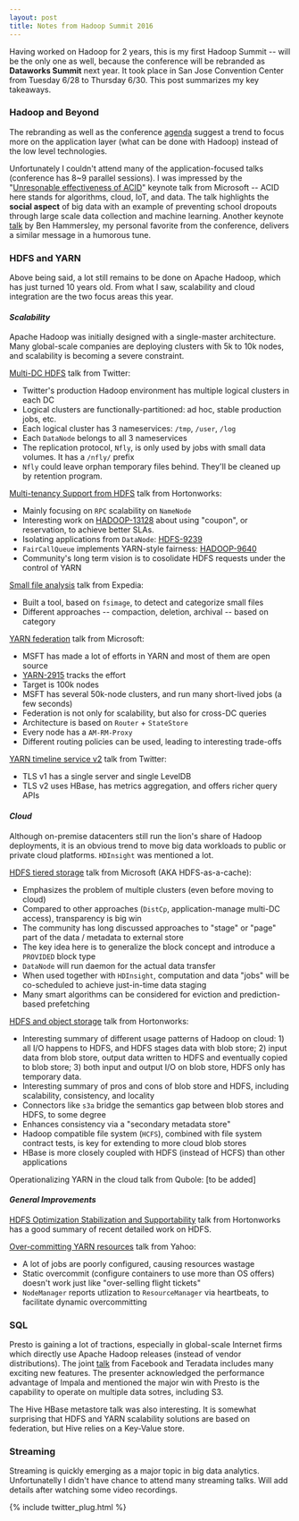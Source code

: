 ```yaml
---
layout: post
title: Notes from Hadoop Summit 2016
---
```


Having worked on Hadoop for 2 years, this is my first Hadoop Summit -- will be the only one as well, because the conference will be rebranded as **Dataworks Summit** next year. It took place in San Jose Convention Center from Tuesday 6/28 to Thursday 6/30. This post summarizes my key takeaways.

### Hadoop and Beyond
The rebranding as well as the conference [agenda](http://hadoopsummit.org/san-jose/agenda/) suggest a trend to focus more on the application layer (what can be done with Hadoop) instead of the low level technologies.

Unfortunately I couldn't attend many of the application-focused talks (conference has 8~9 parallel sessions). I was impressed by the "[Unresonable effectiveness of ACID](https://youtu.be/agZHjjJFDPI?t=43m23s)" keynote talk from Microsoft -- ACID here stands for algorithms, cloud, IoT, and data. The talk highlights the **social aspect** of big data with an example of preventing school dropouts through large scale data collection and machine learning. Another keynote [talk](https://youtu.be/UZd3rFS93Mw?t=1h34m19s) by Ben Hammersley, my personal favorite from the conference, delivers a similar message in a humorous tune.

### HDFS and YARN
Above being said, a lot still remains to be done on Apache Hadoop, which has just turned 10 years old. From what I saw, scalability and cloud integration are the two focus areas this year.

#### _Scalability_
Apache Hadoop was initially designed with a single-master architecture. Many global-scale companies are deploying clusters with 5k to 10k nodes, and scalability is becoming a severe constraint.

[Multi-DC HDFS](https://youtu.be/cUgfor9vgIM) talk from Twitter:

* Twitter's production Hadoop environment has multiple logical clusters in each DC
* Logical clusters are functionally-partitioned: ad hoc, stable production jobs, etc.
* Each logical cluster has 3 nameservices: ```/tmp```, ```/user```, ```/log```
* Each ```DataNode``` belongs to all 3 nameservices
* The replication protocol, ```Nfly```, is only used by jobs with small data volumes. It has a ```/nfly/``` prefix
* ```Nfly``` could leave orphan temporary files behind. They'll be cleaned up by retention program.

[Multi-tenancy Support from HDFS](https://youtu.be/gleiuQh9lDQ) talk from Hortonworks:

* Mainly focusing on ```RPC``` scalability on ```NameNode```
* Interesting work on [HADOOP-13128](https://issues.apache.org/jira/browse/HADOOP-13128) about using "coupon", or reservation, to achieve better SLAs.
* Isolating applications from ```DataNode```: [HDFS-9239](https://issues.apache.org/jira/browse/HDFS-9239)
* ```FairCallQueue``` implements YARN-style fairness: [HADOOP-9640](https://issues.apache.org/jira/browse/HADOOP-9640)
* Community's long term vision is to cosolidate HDFS requests under the control of YARN

[Small file analysis](https://youtu.be/ci6KwUDl6Ks) talk from Expedia:

* Built a tool, based on ```fsimage```, to detect and categorize small files
* Different approaches -- compaction, deletion, archival -- based on category

[YARN federation](https://youtu.be/Wd0sZoS3PQA) talk from Microsoft:

* MSFT has made a lot of efforts in YARN and most of them are open source
* [YARN-2915](https://issues.apache.org/jira/browse/YARN-2915) tracks the effort
* Target is 100k nodes
* MSFT has several 50k-node clusters, and run many short-lived jobs (a few seconds)
* Federation is not only for scalability, but also for cross-DC queries
* Architecture is based on ```Router``` + ```StateStore```
* Every node has a ```AM-RM-Proxy```
* Different routing policies can be used, leading to interesting trade-offs

[YARN timeline service v2](https://youtu.be/adV-DFa-8us) talk from Twitter:

* TLS v1 has a single server and single LevelDB
* TLS v2 uses HBase, has metrics aggregation, and offers richer query APIs

#### _Cloud_
Although on-premise datacenters still run the lion's share of Hadoop deployments, it is an obvious trend to move big data workloads to public or private cloud platforms. ```HDInsight``` was mentioned a lot.

[HDFS tiered storage](https://youtu.be/bD-h-PE73VQ) talk from Microsoft (AKA HDFS-as-a-cache):

* Emphasizes the problem of multiple clusters (even before moving to cloud)
* Compared to other approaches (```DistCp```, application-manage multi-DC access), transparency is big win
* The community has long discussed approaches to "stage" or "page" part of the data / metadata to external store
* The key idea here is to generalize the block concept and introduce a ```PROVIDED``` block type
* ```DataNode``` will run daemon for the actual data transfer
* When used together with ```HDInsight```, computation and data "jobs" will be co-scheduled to achieve just-in-time data staging
* Many smart algorithms can be considered for eviction and prediction-based prefetching

[HDFS and object storage](https://youtu.be/XehH3iJJy3Q) talk from Hortonworks:

* Interesting summary of different usage patterns of Hadoop on cloud: 1) all I/O happens to HDFS, and HDFS stages data with blob store; 2) input data from blob store, output data written to HDFS and eventually copied to blob store; 3) both input and output I/O on blob store, HDFS only has temporary data.
* Interesting summary of pros and cons of blob store and HDFS, including scalability, consistency, and locality
* Connectors like ```s3a``` bridge the semantics gap between blob stores and HDFS, to some degree
* Enhances consistency via a "secondary metadata store"
* Hadoop compatible file system (```HCFS```), combined with file system contract tests, is key for extending to more cloud blob stores
* HBase is more closely coupled with HDFS (instead of HCFS) than other applications

Operationalizing YARN in the cloud talk from Qubole: [to be added]

#### _General Improvements_
[HDFS Optimization Stabilization and Supportability](https://youtu.be/6Ny1lnYsjuQ) talk from Hortonworks has a good summary of recent detailed work on HDFS.

[Over-committing YARN resources](https://youtu.be/hILD2g9putc) talk from Yahoo:

* A lot of jobs are poorly configured, causing resources wastage
* Static overcommit (configure containers to use more than OS offers) doesn't work just like "over-selling flight tickets"
* ```NodeManager``` reports utlization to ```ResourceManager``` via heartbeats, to facilitate dynamic overcommitting

### SQL
Presto is gaining a lot of tractions, especially in global-scale Internet firms which directly use Apache Hadoop releases (instead of vendor distributions). The joint [talk](https://youtu.be/wMy3LXuTb0U) from Facebook and Teradata includes many exciting new features. The presenter acknowledged the performance advantage of Impala and mentioned the major win with Presto is the capability to operate on multiple data sotres, including S3.

The Hive HBase metastore talk was also interesting. It is somewhat surprising that HDFS and YARN scalability solutions are based on federation, but Hive relies on a Key-Value store.

### Streaming
Streaming is quickly emerging as a major topic in big data analytics. Unfortunatelly I didn't have chance to attend many streaming talks. Will add details after watching some video recordings.

{% include twitter_plug.html %}
